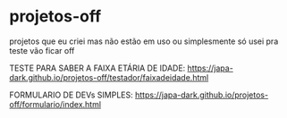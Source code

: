 # projetos-off
 projetos que eu criei mas não estão em uso ou simplesmente só usei pra teste vão ficar off

 TESTE PARA SABER A FAIXA ETÁRIA DE IDADE: https://japa-dark.github.io/projetos-off/testador/faixadeidade.html

 FORMULARIO DE DEVs SIMPLES: https://japa-dark.github.io/projetos-off/formulario/index.html
